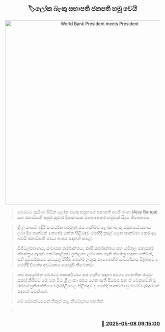 <p align='center'><b><h2 align='center' title='World Bank President meets President'>🏷ලෝක බැංකු සභාපති ජනපති හමු වෙයි</h2></b></p>
<p align='center'><img src='https://helakuru.sgp1.cdn.digitaloceanspaces.com/esana/images/lib/anura-world-bank-yu.jpg' width='600' alt='World Bank President meets President'></p>

> මෙරටට පැමිණ සිටින ලෝක බැංකු සමූහයේ සභාපති අජේ බංගා (Ajay Banga) සහ ජනාධිපති අනුර කුමාර දිසානායක මහතා අතර හමුවක් සිදුව තිබෙනවා.

> ශ්‍රී ලංකාවේ ඉදිරි සංවර්ධන අරමුණු ජය ගැනීමට ලෝක බැංකු සමූහයේ සහාය ලබා දිය හැක්කේ කෙසේද යන්න පිළිබඳව මෙහිදී පුළුල් ලෙස සාකච්ඡා කෙරුණු බවයි ජනාධිපති මාධ්‍ය අංශය සඳහන් කළේ.

> ඩිජිටල්කරණය, සංචාරක කර්මාන්තය, කෘෂි කර්මාන්තය සහ යටිතල පහසුකම් ක්ෂේත්‍රය ඇතුළු කෙටිකාලීනව ප්‍රතිලාභ ලබා ගත හැකි ක්ෂේත්‍ර හඳුනා ගනිමින්, එහි ප්‍රවර්ධනයට කටයුතු කිරීම මෙන්ම උතුරු නැගෙනහිර සංවර්ධනය පිළිබඳව ද මෙහිදී විශේෂ අවධානය යොමුවී තිබෙනවා.

> නව ආයෝජන මෙරටට ආකර්ෂණය කර ගැනීම සඳහා අවශ්‍ය නෛතික රාමුව සකස් කිරීමට මේ වන විට ශ්‍රී ලංකා රජය ගෙන ඇති පියවර සහ ඒ වෙනුවෙන් වූ රජයේ ප්‍රතිපත්තිමය වැඩපිළිවෙළ පිළිබඳව ද මෙහිදී සාකච්ඡා වූ බවයි වැඩිදුරටත් සඳහන් වෙන්නේ.

> මේ සම්බන්ධයෙන් නිකුත් කළ නිවේදනය පහතින්.

>  



<h3 align='right'><a href='https://www.helakuru.lk/esana/p/109914/'>📅 2025-05-08 09:15:00</a></h3>
